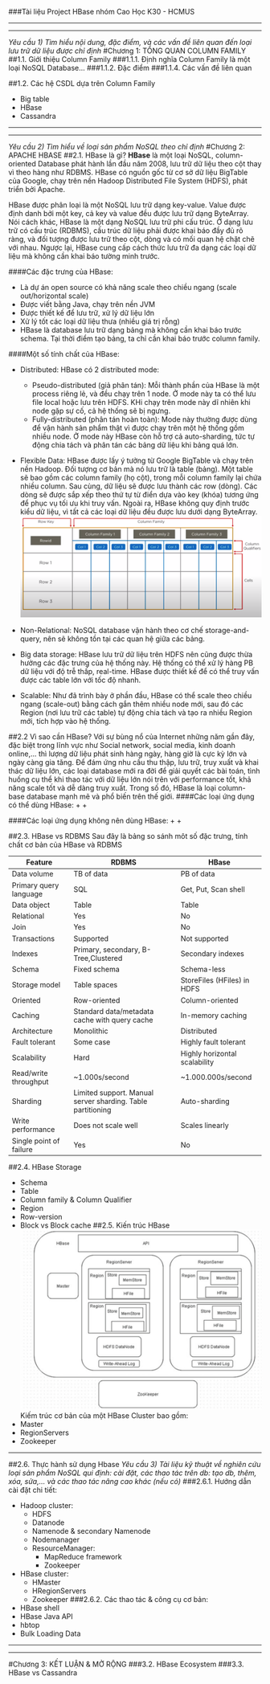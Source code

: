 ###Tài liệu Project HBase nhóm Cao Học K30 - HCMUS
_____________________________
_____________________________
_Yêu cầu 1) Tìm hiểu nội dung, đặc điểm, và các vấn đề liên quan đến loại lưu trữ dữ liệu được chỉ định_
#Chương 1: TỔNG QUAN COLUMN FAMILY
##1.1. Giới thiệu Column Family
###1.1.1. Định nghĩa
Column Family là một loại NoSQL Database...
###1.1.2. Đặc điểm
###1.1.4. Các vấn đề liên quan

##1.2. Các hệ CSDL dựa trên Column Family
+ Big table
+ HBase
+ Cassandra

_____________________________
_____________________________
_Yêu cầu 2) Tìm hiểu về loại sản phẩm NoSQL theo chỉ định_
#Chương 2: APACHE HBASE
##2.1. HBase là gì?
**HBase** là một loại NoSQL, column-oriented Database phát hành lần đầu năm 2008, lưu trữ dữ liệu theo cột thay vì theo
hàng như RDBMS. HBase có nguồn gốc từ cơ sở dữ liệu BigTable của Google, chạy trên nền Hadoop Distributed File System (HDFS),
phát triển bởi Apache. 

HBase được phân loại là một NoSQL lưu trữ dạng key-value. Value được định danh bởi một key, cả key và value đều được lưu 
trữ dạng ByteArray. Nói cách khác, HBase là một dạng NoSQL lưu trữ phi cấu trúc. Ở dạng lưu trữ có cấu trúc (RDBMS), cấu
trúc dữ liệu phải được khai báo đầy đủ rõ ràng,
và đối tượng được lưu trữ theo cột, dòng và có mối quan hệ chặt chẽ với nhau. Ngược lại, HBase cung cấp cách thức lưu trữ 
đa dạng các loại dữ liệu mà không cần khai báo tường minh trước.

####Các đặc trưng của HBase:
+ Là dự án open source có khả năng scale theo chiều ngang (scale out/horizontal scale)
+ Được viết bằng Java, chạy trên nền JVM
+ Được thiết kế để lưu trữ, xử lý dữ liệu lớn
+ Xử lý tốt các loại dữ liệu thưa (nhiều giá trị rỗng)
+ HBase là database lưu trữ dạng bảng mà không cần khai báo trước schema. Tại thời điểm tạo bảng, ta chỉ cần khai báo trước column family.

####Một số tính chất của HBase:
+ Distributed: HBase có 2 distributed mode: 
  + Pseudo-distributed (giả phân tán): Mỗi thành phần của HBase là một process riêng lẻ, và đều chạy trên 1 node. Ở mode
    này ta có thể lưu file local hoặc lưu trên HDFS. KHi chạy trên mode này dĩ nhiên khi node gặp sự cố, cả hệ thống sẽ bị ngưng. 
  + Fully-distributed (phân tán hoàn toàn): Mode này thường được dùng để vận hành sản phẩm thật vì được chạy trên một hệ 
    thống gồm nhiều node. Ở mode này HBase còn hỗ trợ cả auto-sharding, tức tự động chia tách và phân tán các bảng dữ liệu 
    khi bảng quá lớn. 
  
  
+ Flexible Data: HBase được lấy ý tưởng từ Google BigTable và chạy trên nền Hadoop. Đối tượng cơ bản mà nó lưu trữ là table (bảng).
  Một table sẽ bao gồm các column family (họ cột), trong mỗi column family lại chứa nhiều column. Sau cùng, dữ liệu sẽ được lưu thành các 
  row (dòng). Các dòng sẽ được sắp xếp theo thứ tự từ điển dựa vào key (khóa) tương ứng để phục vụ tối ưu khi truy vấn.
  Ngoài ra, HBase không quy định trước kiểu dữ liệu, vì tất cả các loại dữ liệu đều được lưu dưới dạng ByteArray.
  ![alt text](./photo/columnfamily.png "Cấu tạo column family")
  

+ Non-Relational: NoSQL database vận hành theo cơ chế storage-and-query, nên sẽ không tồn tại các quan hệ giữa các bảng.
  
+ Big data storage: HBase lưu trữ dữ liệu trên HDFS nên cũng được thừa hưởng các đặc trưng của hệ thống này. Hệ thống có thể 
  xử lý hàng PB dữ liệu với độ trễ thấp, real-time. HBase được thiết kế để có thể truy vấn được các table lớn với tốc độ nhanh.

+ Scalable: Như đã trình bày ở phần đầu, HBase có thể scale theo chiều ngang (scale-out) bằng cách gắn thêm nhiều node mới, 
  sau đó các Region (nơi lưu trữ các table) tự động chia tách và tạo ra nhiều Region mới, tích hợp vào hệ thống.

##2.2 Vì sao cần HBase?
Với sự bùng nổ của Internet những năm gần đây, đặc biệt trong lĩnh vực như Social network, social media, kinh doanh online,...
thì lượng dữ liệu phát sinh hàng ngày, hàng giờ là cực kỳ lớn và ngày càng gia tăng. 
Để đám ứng nhu cầu thu thập, lưu trữ, truy xuất và khai thác dữ liệu lớn, các loại database mới ra đời để giải quyết các bài toán,
tình huống cụ thể khi thao tác với dữ liệu lớn nói trên với performance tốt, khả năng scale tốt và dễ dàng truy xuất.
Trong số đó, HBase là loại column-base database mạnh mẽ và phổ biến trên thế giới.
####Các loại ứng dụng có thể dùng HBase: 
+ 
+

####Các loại ứng dụng không nên dùng HBase:
+
+


##2.3. HBase vs RDBMS
Sau đây là bảng so sánh môt số đặc trưng, tính chất cơ bản của HBase và RDBMS

|Feature             | RDBMS            | HBase            |
| ------------------ | -----------------|------------------|
|Data volume         |TB of data        |PB of data
|Primary query language |SQL |Get, Put, Scan shell
|Data object         |Table             |Table       
|Relational          |Yes               |No       
|Join                |Yes               |No       
|Transactions        |Supported         |Not supported
|Indexes             |Primary, secondary, B-Tree,Clustered |Secondary indexes 
|Schema              |Fixed schema      |Schema-less       
|Storage model       |Table spaces       |StoreFiles (HFiles) in HDFS
|Oriented            |Row-oriented      |Column-oriented
|Caching             |Standard data/metadata cache with query cache |In-memory caching
|Architecture        |Monolithic        |Distributed
|Fault tolerant      |Some case         |Highly fault tolerant       |
|Scalability         |Hard              |Highly horizontal scalability       |
|Read/write throughput |~1.000s/second |~1.000.000s/second
|Sharding            |Limited support. Manual server sharding. Table partitioning |Auto-sharding|
|Write performance   |Does not scale well |Scales linearly
|Single point of failure |Yes |No

##2.4. HBase Storage
+ Schema
+ Table
+ Column family & Column Qualifier
+ Region
+ Row-version
+ Block vs Block cache
##2.5. Kiến trúc HBase
![alt text](./photo/hbaseArchitect.png "Kiến trúc HBase")
Kiếm trúc cơ bản của một HBase Cluster bao gồm:
+ Master
+ RegionServers
+ Zookeeper

________
##2.6. Thực hành sử dụng Hbase
_Yêu cầu 3) Tài liệu kỹ thuật về nghiên cứu loại sản phẩm NoSQL qui định: cài đặt, các thao tác trên db: tạo db, thêm, xóa, sửa,... và các thao tác nâng cao
   khác (nếu có)_
###2.6.1. Hướng dẫn cài đặt chi tiết:
+ Hadoop cluster:
  + HDFS
  + Datanode
  + Namenode & secondary Namenode
  + Nodemanager
  + ResourceManager:
    + MapReduce framework
    + Zookeeper
+ HBase cluster:
  + HMaster
  + HRegionServers
  + Zookeeper
###2.6.2. Các thao tác & công cụ cơ bản:
+ HBase shell
+ HBase Java API
+ hbtop
+ Bulk Loading Data
_____________________________
_____________________________
#Chương 3: KẾT LUẬN & MỞ RỘNG
###3.2. HBase Ecosystem
###3.3. HBase vs Cassandra
